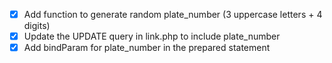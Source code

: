 - [x] Add function to generate random plate_number (3 uppercase letters + 4 digits)
- [x] Update the UPDATE query in link.php to include plate_number
- [x] Add bindParam for plate_number in the prepared statement
